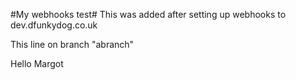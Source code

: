 #My webhooks test#
This was added after setting up webhooks to dev.dfunkydog.co.uk

This line on branch "abranch"

Hello Margot

